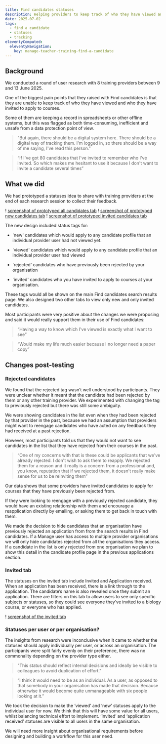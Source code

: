 ```yaml
---
title: Find candidates statuses
description: Helping providers to keep track of who they have viewed and invited in Find candidates 
date: 2025-07-02
tags:
  - find a candidate
  - statuses
  - tracking
eleventyComputed:
  eleventyNavigation:
    key: manage-teacher-training-find-a-candidate
---
```

## Background

We conducted a round of user research with 8 training providers between 9 and 13 June 2025.

One of the biggest pain points that they raised with Find candidates is that they are unable to keep track of who they have viewed and who they have invited to apply to courses.

Some of them are keeping a record in spreadsheets or other offline systems, but this was flagged as both time-consuming, inefficient and unsafe from a data protection point of view.

> "But again, there should be a digital system here. There should be a digital way of tracking them. I'm logged in, so there should be a way of me saying, I've read this person."

> “If I've got 80 candidates that I've invited to remember who I've invited. So which makes me hesitant to use it because I don't want to invite a candidate several times”

## What we did

We had prototyped a statuses idea to share with training providers at the end of each research session to collect their feedback.

! [screenshot of prototyped all candidates tab](prototyped-all-tab.jpg)
! [screenshot of prototyped new candidates tab](prototyped-new-tab.jpg)
! [screenshot of prototyped invited candidates tab](prototyped-invited-tab.jpg)

The new design included status tags for:  

* 'new' candidates which would apply to any candidate profile that an individual provider user had not viewed yet.

* 'viewed' candidates which would apply to any candidate profile that an individual provider user had viewed

* 'rejected' candidates who have previously been rejected by your organisation

* 'invited' candidates who you have invited to apply to courses at your organisation.

These tags would all be shown on the main Find candidates search results page. We also designed two other tabs to view only new and only invited candidates.

Most participants were very positive about the changes we were proposing and said it would really support them in their use of Find candidates:

> “Having a way to know which I've viewed is exactly what I want to see”

> “Would make my life much easier because I no longer need a paper copy”

## Changes post-testing

### Rejected candidates

We found that the rejected tag wasn’t well understood by participants. They were unclear whether it meant that the candidate had been rejected by them or any other training provider. We experimented with changing the tag to previously rejected but there was still some ambiguity.  

We were showing candidates in the list even when they had been rejected by that provider in the past, because we had an assumption that providers might want to reengage candidates who have acted on any feedback they had received at a past rejection.

However, most participants told us that they would not want to see candidates in the list that they have rejected from their courses in the past.

> “One of my concerns with that is these could be applicants that we've already rejected. I don't wish to ask them to reapply. We rejected them for a reason and it really is a concern from a professional and, you know, reputation that if we rejected them, it doesn't really make sense for us to be reinviting them”

Our data shows that some providers have invited candidates to apply for courses that they have previously been rejected from.

If they were looking to reengage with a previously rejected candidate, they would have an existing relationship with them and encourage a reapplication directly by emailing, or asking them to get back in touch with them.

We made the decision to hide candidates that an organisation have previously rejected an application from from the search results in Find candidates. If a Manage user has access to multiple provider organisations we will only hide candidates rejected from all the organisations they access. If a candidate in the list is only rejected from one organisation we plan to show this detail in the candidate profile page in the previous applications section.

### Invited tab

The statuses on the invited tab include Invited and Application received. When an application has been received, there is a link through to the application. The candidate’s name is also revealed once they submit an application. There are filters on this tab to allow users to see only specific subjects or statuses, so they could see everyone they’ve invited to a biology course, or everyone who has applied.

! [screenshot of the invited tab](invited-tab.jpg)

### Statuses per user or per organisation?

The insights from research were inconclusive when it came to whether the statuses should apply individually per user, or across an organisation. The participants were split fairly evenly on their preference, there was no commonality depending on the provider type either.

> "This status should reflect internal decisions and ideally be visible to colleagues to avoid duplication of effort."

> “I think it would need to be as an individual. As a user, as opposed to that somebody in your organisation has made that decision. Because otherwise it would become quite unmanageable with six people looking at it.”

We took the decision to make the ‘viewed’ and ‘new’ statuses apply to the individual user for now. We think that this will have some value for all users, whilst balancing technical effort to implement. ‘Invited’ and ‘application received’ statuses are visible to all users in the same organisation.

We will need more insight about organisational requirements before designing and building a workflow for this user need.  
